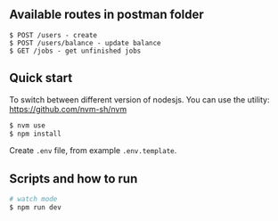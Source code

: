 ## Available routes in postman folder
```
$ POST /users - create
$ POST /users/balance - update balance
$ GET /jobs - get unfinished jobs
```
## Quick start
To switch between different version of nodesjs. You can use the utility:
https://github.com/nvm-sh/nvm
```bash
$ nvm use
$ npm install
```
Create `.env` file, from example `.env.template`.

## Scripts and how to run

```bash
# watch mode
$ npm run dev
```
